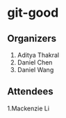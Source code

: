 # git-good

## Organizers

1. Aditya Thakral
2. Daniel Chen
3. Daniel Wang

## Attendees

1.Mackenzie Li
